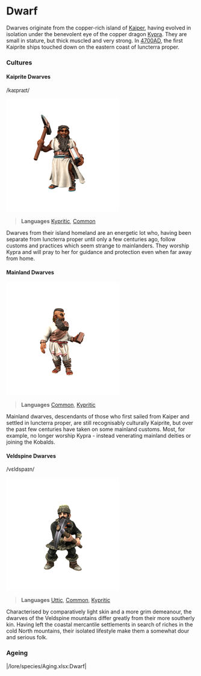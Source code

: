 # Dwarf

Dwarves originate from the copper-rich island of [Kaiper](/places/kaiper), having evolved in isolation under the benevolent eye of the copper dragon [Kypra](/lore/cosmology/deigen/dragons/kypra). They are small in stature, but thick muscled and very strong. In [4700AD](/lore/timeline#4700AD), the first Kaiprite ships touched down on the eastern coast of Iuncterra proper.

### Cultures

#### Kaiprite Dwarves
/kaɪpraɪt/

![](dwarf-kaiper.png)

> **Languages** [Kypritic](/lore/languages/kypritic), [Common](/lore/languages/common)

Dwarves from their island homeland are an energetic lot who, having been separate from Iuncterra proper until only a few centuries ago, follow customs and practices which seem strange to mainlanders. They worship Kypra and will pray to her for guidance and protection even when far away from home. 

#### Mainland Dwarves

![](dwarf-mainland.png)

> **Languages** [Common](/lore/languages/common), [Kypritic](/lore/languages/kypritic)

Mainland dwarves, descendants of those who first sailed from Kaiper and settled in Iuncterra proper, are still recognisably culturally Kaiprite, but over the past few centuries have taken on some mainland customs. Most, for example, no longer worship Kypra - instead venerating mainland deities or joining the Kobalds.

#### Veldspine Dwarves
/vɛldspaɪn/

![](dwarf-veldspine.png)

> **Languages** [Uttic](/lore/languages/uttic), [Common](/lore/languages/common), [Kypritic](/lore/languages/kypritic)

Characterised by comparatively light skin and a more grim demeanour, the dwarves of the Veldspine mountains differ greatly from their more southerly kin. Having left the coastal mercantile settlements in search of riches in the cold North mountains, their isolated lifestyle make them a somewhat dour and serious folk.

### Ageing
|/lore/species/Aging.xlsx:Dwarf|


